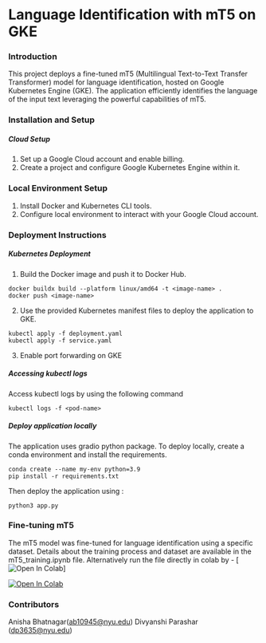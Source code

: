 # Language Identification with mT5 on GKE

### Introduction
This project deploys a fine-tuned mT5 (Multilingual Text-to-Text Transfer Transformer) model for language identification, hosted on Google Kubernetes Engine (GKE). The application efficiently identifies the language of the input text leveraging the powerful capabilities of mT5.

### Installation and Setup
##### Cloud Setup
1. Set up a Google Cloud account and enable billing.
2. Create a project and configure Google Kubernetes Engine within it.


### Local Environment Setup
1. Install Docker and Kubernetes CLI tools.
2. Configure local environment to interact with your Google Cloud account.

### Deployment Instructions
##### Kubernetes Deployment
1. Build the Docker image and push it to Docker Hub.
```
docker buildx build --platform linux/amd64 -t <image-name> .
docker push <image-name>
```
2. Use the provided Kubernetes manifest files to deploy the application to GKE.
```
kubectl apply -f deployment.yaml
kubectl apply -f service.yaml
```
3. Enable port forwarding on GKE

##### Accessing kubectl logs
Access kubectl logs by using the following command
```
kubectl logs -f <pod-name>
```

##### Deploy application locally
The application uses gradio python package. To deploy locally, create a conda environment and install the requirements.
```
conda create --name my-env python=3.9
pip install -r requirements.txt
```
Then deploy the application using :
```
python3 app.py
```

### Fine-tuning mT5
The mT5 model was fine-tuned for language identification using a specific dataset. Details about the training process and dataset are available in the mT5_training.ipynb file.
Alternatively run the file directly in colab by - 
[![Open In Colab](https://colab.research.google.com/github/anishabhatnagar/CML-Final-Proj/blob/main/mT5_training.ipynb)]

<a target="_blank" href="https://colab.research.google.com/github/anishabhatnagar/CML-Final-Proj/blob/main/mT5_training.ipynb">
  <img src="https://colab.research.google.com/assets/colab-badge.svg" alt="Open In Colab"/>
</a>

### Contributors
Anisha Bhatnagar(ab10945@nyu.edu)
Divyanshi Parashar (dp3635@nyu.edu)
